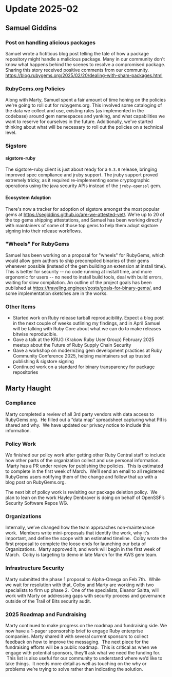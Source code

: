 # Update 2025-02

## Samuel Giddins

### Post on handling alicious packages
Samuel wrote a fictitious blog post telling the tale of how a package repository might handle a malicious package.  Many in our community don't know what happens behind the scenes to resolve a compromised package.  Sharing this story received positive comments from our community.  https://blog.rubygems.org/2025/02/20/dealing-with-sham-packages.html

### RubyGems.org Policies

Along with Marty, Samuel spent a fair amount of time honing on the policies we're going to roll out for rubygems.org. This involved some cataloging of the data we collect and use, existing rules (as implemented in the codebase) around gem namespaces and yanking, and what capabilities we want to reserve for ourselves in the future. Additionally, we've started thinking about what will be necessary to roll out the policies on a technical level.

### Sigstore

#### sigstore-ruby

The sigstore-ruby client is just about ready for a `0.3.0` release, bringing improved spec compliance and jruby support. The jruby support proved extremely tricky, as it required re-implementing some cryptographic operations using the java security APIs instead of the `jruby-openssl` gem.

#### Ecosystem Adoption

There's now a tracker for adoption of sigstore amongst the most popular gems at https://segiddins.github.io/are-we-attested-yet/. We're up to 20 of the top gems shipping attestations, and Samuel has been working directly with maintainers of some of those top gems to help them adopt sigstore signing into their release workflows.

### "Wheels" For RubyGems

Samuel has been working on a proposal for "wheels" for RubyGems, which would allow gem authors to ship precompiled binaries of their gems whenever possible (instead of the gem building an extension at install time). This is better for security -- no code running at install time, and more ergonomic for users -- no need to install build tools, deal with build errors, waiting for slow compilation. An outline of the project goals has been published at https://traveling.engineer/posts/goals-for-binary-gems/, and some implementation sketches are in the works.

### Other Items

* Started work on Ruby release tarball reproducibility. Expect a blog post in the next couple of weeks outlining my findings, and in April Samuel will be talking with Ruby Core about what we can do to make releases bitwise reproducible.
* Gave a talk at the KRUG (Krakow Ruby User Group) February 2025 meetup about the Future of Ruby Supply Chain Security
* Gave a workshop on modernizing gem development practices at Ruby Community Conference 2025, helping maintainers set up trusted publishing & sigstore signing
* Continued work on a standard for binary transparency for package repositories

## Marty Haught

### Compliance
Marty completed a review of all 3rd party vendors with data access to RubyGems.org.  He filled out a “data map” spreadsheet capturing what PII is shared and why.  We have updated our privacy notice to include this information.

### Policy Work
We finished our policy work after getting other Ruby Central staff to include how other parts of the organization collect and use personal information.  Marty has a PR under review for publishing the policies.  This is estimated to complete in the first week of March.  We’ll send an email to all registered RubyGems users notifying them of the change and follow that up with a blog post on RubyGems.org.  

The next bit of policy work is revisiting our package deletion policy.  We plan to lean on the work Hayley Denbraver is doing on behalf of OpenSSF’s Security Software Repos WG.

### Organizations
Internally, we’ve changed how the team approaches non-maintenance work.  Members write mini-proposals that identify the work, why it’s important, and define the scope with an estimated timeline.  Colby wrote the first proposal to complete the loose ends for launching our beta of Organizations.  Marty approved it, and work will begin in the first week of March.  Colby is targeting to demo in late March for the AWS gem team.

### Infrastructure Security
Marty submitted the phase 1 proposal to Alpha-Omega on Feb 7th.  While we wait for resolution with that, Colby and Marty are working with two specialists to firm up phase 2.  One of the specialists, Eleanor Saitta, will work with Marty on addressing gaps with security process and governance outside of the Trail of Bits security audit. 

### 2025 Roadmap and Fundraising
Marty continued to make progress on the roadmap and fundraising side. We now have a 1-pager sponsorship brief to engage Ruby enterprise companies. Marty shared it with several current sponsors to collect feedback on how to improve the messaging.  The next piece for the fundraising efforts will be a public roadmap.  This is critical as when we engage with potential sponsors, they’ll ask what we need the funding for.  This list is also useful for our community to understand where we’d like to take things.  It needs more detail as well as touching on the why or problems we’re trying to solve rather than indicating the solution.
